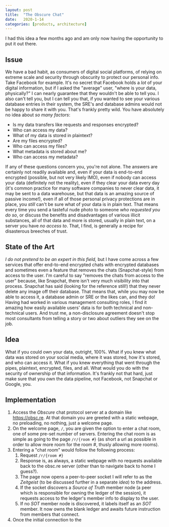 ```yaml
---
layout: post
title:  "The Obscure Chat"
date:   2020-1-14
categories: [products, architecture]
---
```


I had this idea a few months ago and am only now having the opportunity to put it out there.

## Issue

We have a bad habit, as consumers of digital social platforms, of relying on extreme scale and security through obscurity to protect our personal info. Take Facebook for example. It's no secret that Facebook holds a _lot_ of your digital information, but if I asked the "average" user, "where is your data, physically?" I can nearly guarantee that they wouldn't be able to tell you. I also can't tell you, but I can tell you that, if you wanted to see your various database entries in their system, the SRE's and database admins would not be happy to share it with you. That's frankly pretty wild. You have absolutely no idea about _so many factors_:

* Is my data transfers like requests and responses encrypted?
* Who can access my data?
* What of my data is stored in plaintext?
* Are my files encrypted?
* Who can access my files?
* What metadata is stored about me?
* Who can access my metadata?

If any of these questions concern you, you're not alone. The answers are certainly not readily available and, even if your data is end-to-end encrypted (possible, but not very likely IMO), even if nobody can access your data (definitely not the reality), even if they clear your data every day (it's common practice for many software companies to never clear data, it may be sent to a data warehouse, but that data is an amazing source of passive income!), even if all of those personal privacy protections are in place, you _still_ can't be sure what of your data is in plain text. That means every time you send a tasteful nude photo to someone _who requested you do so_, or discuss the benefits and disadvantages of various illicit substances, all of that data and more is stored, usually in plain text, on a server you have _no access to_. That, I find, is generally a recipe for disasterous breeches of trust.

## State of the Art

_I do not pretend to be an expert in this field,_ but I have come across a few services that offer end-to-end encrypted chats with encrypted databases and sometimes even a feature that removes the chats (Snapchat-style) from access to the user. I'm careful to say "removes the chats from access to the user" because, like Snapchat, there isn't very much visibility into that process. Snapchat has said (looking for the reference still!) that they never delete any image off their database. That means that, while you may now be able to access it, a database admin or SRE or the likes can, and they do! Having had worked in various management consulting roles, I find it amazing how easily available users' data is for both technical and non-technical users. And trust me, a non-disclosure agreement doesn't stop most consultants from telling a story or two about outliers they see on the job.

## Idea

What if you could own your data, outright, 100%. What if you knew what data was stored on your social media, where it was stored, how it's stored, and who can access it. What if you knew everything that went through the pipes, plaintext, encrypted, files, and all. What would you do with the security of ownership of that information. It's frankly not that hard, just make sure that you own the data pipeline, not Facebook, not Snapchat or Google, you.

## Implementation

1. Access the _Obscure_ chat protocol server at a domain like https://obsc.re. At that domain you are greeted with a static webpage, no preloading, no nothing, just a welcome page.
2. On the welcome page, `/`, you are given the option to enter a chat room, one of some pre-set number of servers. Entering the chat room is as simple as going to the page `/r/{room #}` (as short a url as possible in order to allow more room for the room #, thusly allowing more rooms).
3. Entering a "chat room" would follow the following process:
    1. Request `/r/{room #}`
    2. Response is, as always, a static webpage with no requests available back to the obsc.re server (other than to navigate back to home I guess?).
    3. The page now opens a peer-to-peer socket I will refer to as the _Zeitgeist_ (to be discussed further in a separate _idea_) to the address.
    4. If the socket discovers a _Source of Truth_ member node (a peer which is responsible for owning the ledger of the session), it requests access to the ledger's member info to display to the user.
    5. If no _SOT_ member node is discovered, it labels itself as an _SOT_ member. It now owns the blank ledger and awaits future instruction from members that connect.
4. Once the initial connection to the 